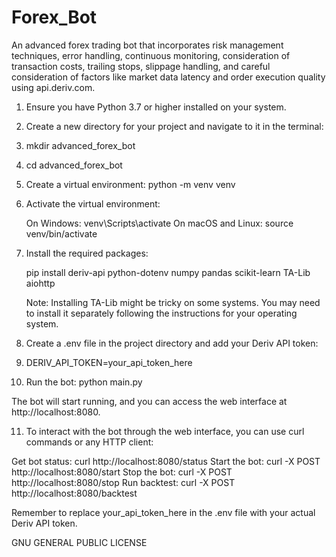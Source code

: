 # Forex_Bot
An advanced forex trading bot that incorporates risk management techniques, error handling, continuous monitoring, consideration of transaction costs, trailing stops, slippage handling, and careful consideration of factors like market data latency and order execution quality using api.deriv.com.
1. Ensure you have Python 3.7 or higher installed on your system.

2. Create a new directory for your project and navigate to it in the terminal:

3. mkdir advanced_forex_bot

4. cd advanced_forex_bot

5. Create a virtual environment:
   python -m venv venv

6. Activate the virtual environment:

   On Windows: venv\Scripts\activate
   On macOS and Linux: source venv/bin/activate
7. Install the required packages:

   pip install deriv-api python-dotenv numpy pandas scikit-learn TA-Lib aiohttp

   Note: Installing TA-Lib might be tricky on some systems. You may need to install it separately following the 
   instructions for your operating system.

8. Create a .env file in the project directory and add your Deriv API token:


9. DERIV_API_TOKEN=your_api_token_here

10. Run the bot:
   python main.py

   The bot will start running, and you can access the web interface at http://localhost:8080.

11. To interact with the bot through the web interface, you can use curl commands or any HTTP client:

   Get bot status: curl http://localhost:8080/status
   Start the bot: curl -X POST http://localhost:8080/start
   Stop the bot: curl -X POST http://localhost:8080/stop
   Run backtest: curl -X POST http://localhost:8080/backtest

   Remember to replace your_api_token_here in the .env file with your actual Deriv API token.

   GNU GENERAL PUBLIC LICENSE

